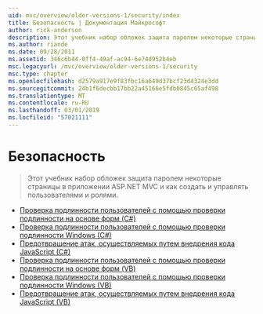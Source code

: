 ```yaml
---
uid: mvc/overview/older-versions-1/security/index
title: Безопасность | Документация Майкрософт
author: rick-anderson
description: Этот учебник набор обложек защита паролем некоторые страницы в приложении ASP.NET MVC и как создать и управлять пользователями и ролями.
ms.author: riande
ms.date: 09/28/2011
ms.assetid: 346c6b44-0ff4-49af-ac94-6e74d952b4eb
msc.legacyurl: /mvc/overview/older-versions-1/security
msc.type: chapter
ms.openlocfilehash: d2579a917e9f83fbc16a649d37bcf23d4324e3dd
ms.sourcegitcommit: 24b1f6decbb17bb22a45166e5fdb0845c65af498
ms.translationtype: MT
ms.contentlocale: ru-RU
ms.lasthandoff: 03/01/2019
ms.locfileid: "57021111"
---
```

<a name="security"></a>Безопасность
====================
> Этот учебник набор обложек защита паролем некоторые страницы в приложении ASP.NET MVC и как создать и управлять пользователями и ролями.


- [Проверка подлинности пользователей с помощью проверки подлинности на основе форм (C#)](authenticating-users-with-forms-authentication-cs.md)
- [Проверка подлинности пользователей с помощью проверки подлинности Windows (C#)](authenticating-users-with-windows-authentication-cs.md)
- [Предотвращение атак, осуществляемых путем внедрения кода JavaScript (C#)](preventing-javascript-injection-attacks-cs.md)
- [Проверка подлинности пользователей с помощью проверки подлинности на основе форм (VB)](authenticating-users-with-forms-authentication-vb.md)
- [Проверка подлинности пользователей с помощью проверки подлинности Windows (VB)](authenticating-users-with-windows-authentication-vb.md)
- [Предотвращение атак, осуществляемых путем внедрения кода JavaScript (VB)](preventing-javascript-injection-attacks-vb.md)
